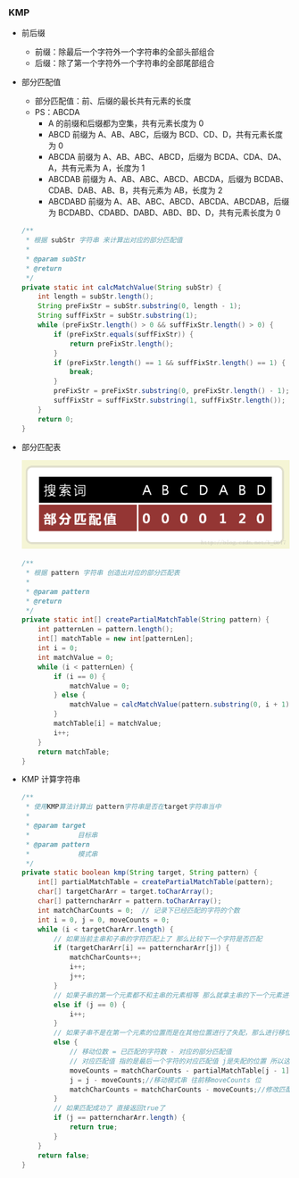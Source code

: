 ### KMP

- 前后缀

  - 前缀：除最后一个字符外一个字符串的全部头部组合
  - 后缀：除了第一个字符外一个字符串的全部尾部组合

- 部分匹配值

  - 部分匹配值：前、后缀的最长共有元素的长度
  - PS：ABCDA
    - A 的前缀和后缀都为空集，共有元素长度为 0
    - ABCD 前缀为 A、AB、ABC，后缀为 BCD、CD、D，共有元素长度为 0
    - ABCDA 前缀为 A、AB、ABC、ABCD，后缀为 BCDA、CDA、DA、A，共有元素为 A，长度为 1
    - ABCDAB 前缀为 A、AB、ABC、ABCD、ABCDA，后缀为 BCDAB、CDAB、DAB、AB、B，共有元素为 AB，长度为 2
    - ABCDABD 前缀为 A、AB、ABC、ABCD、ABCDA、ABCDAB，后缀为 BCDABD、CDABD、DABD、ABD、BD、D，共有元素长度为 0

  ```java
  /**
   * 根据 subStr 字符串 来计算出对应的部分匹配值
   * 
   * @param subStr
   * @return
   */
  private static int calcMatchValue(String subStr) {
      int length = subStr.length();
      String preFixStr = subStr.substring(0, length - 1);
      String suffFixStr = subStr.substring(1);
      while (preFixStr.length() > 0 && suffFixStr.length() > 0) {
          if (preFixStr.equals(suffFixStr)) {
              return preFixStr.length();
          }
          if (preFixStr.length() == 1 && suffFixStr.length() == 1) {
              break;
          }
          preFixStr = preFixStr.substring(0, preFixStr.length() - 1);
          suffFixStr = suffFixStr.substring(1, suffFixStr.length());
      }
      return 0;
  }
  ```

- 部分匹配表

  <img src="image\KMP_部分匹配表.png" alt="KMP_部分匹配表" style="zoom:67%;" />

  ```java
  /**
   * 根据 pattern 字符串 创造出对应的部分匹配表
   * 
   * @param pattern
   * @return
   */
  private static int[] createPartialMatchTable(String pattern) {
      int patternLen = pattern.length();
      int[] matchTable = new int[patternLen];
      int i = 0;
      int matchValue = 0;
      while (i < patternLen) {
          if (i == 0) {
              matchValue = 0;
          } else {
              matchValue = calcMatchValue(pattern.substring(0, i + 1));
          }
          matchTable[i] = matchValue;
          i++;
      }
      return matchTable;
  }
  ```

- KMP 计算字符串

  ```java
  /**
   * 使用KMP算法计算出 pattern字符串是否在target字符串当中
   * 
   * @param target
   *            目标串
   * @param pattern
   *            模式串
   */
  private static boolean kmp(String target, String pattern) {
      int[] partialMatchTable = createPartialMatchTable(pattern);
      char[] targetCharArr = target.toCharArray();
      char[] patterncharArr = pattern.toCharArray();
      int matchCharCounts = 0;	// 记录下已经匹配的字符的个数
      int i = 0, j = 0, moveCounts = 0;
      while (i < targetCharArr.length) {
          // 如果当前主串和子串的字符匹配上了 那么比较下一个字符是否匹配
          if (targetCharArr[i] == patterncharArr[j]) {
              matchCharCounts++;
              i++;
              j++;
          }
          // 如果子串的第一个元素都不和主串的元素相等 那么就拿主串的下一个元素进行比较
          else if (j == 0) {
              i++;
          }
          // 如果子串不是在第一个元素的位置而是在其他位置进行了失配，那么进行移位操作
          else {
              // 移动位数 = 已匹配的字符数 - 对应的部分匹配值
              // 对应匹配值 指的是最后一个字符的对应匹配值 j是失配的位置 所以这里是partialMatchTable[j - 1]
              moveCounts = matchCharCounts - partialMatchTable[j - 1];
              j = j - moveCounts;//移动模式串 往前移moveCounts 位
              matchCharCounts = matchCharCounts - moveCounts;//修改匹配的字符个数，就是减去移动过的位数
          }
          // 如果匹配成功了 直接返回true了
          if (j == patterncharArr.length) {
              return true;
          }
      }
      return false;
  }
  ```

  